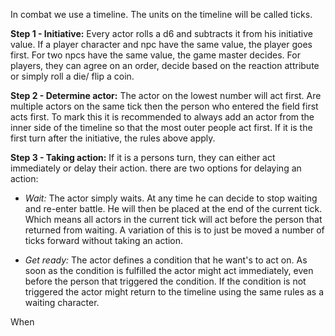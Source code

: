 In combat we use a timeline. The units on the timeline will be called ticks.

**Step 1 - Initiative:** Every actor rolls a d6 and subtracts it 
from his initiative value. If a player character and npc have the same
value, the player goes first. For two npcs have the same value,
the game master decides. For players, they can agree on an order,
decide based on the reaction attribute or simply roll a die/ flip a coin.

**Step 2 - Determine actor:** The actor on the lowest number will act first.
Are multiple actors on the same tick then the person who entered
the field first acts first. To mark this it is recommended to
always add an actor from the inner side of the timeline so that
the most outer people act first. If it is the first turn after
the initiative, the rules above apply.

**Step 3 - Taking action:** If it is a persons turn, they can either
act immediately or delay their action. there are two options for delaying
an action:

* *Wait:* The actor simply waits. At any time he can decide to
stop waiting and re-enter battle. He will then be placed at the
end of the current tick. Which means all actors in the current
tick will act before the person that returned from waiting.
A variation of this is to just be moved a number of ticks
forward without taking an action.

* *Get ready:* The actor defines a condition that he want's to act on.
As soon as the condition is fulfilled the actor might act immediately,
even before the person that triggered the condition.
If the condition is not triggered the actor might return to
the timeline using the same rules as a waiting character.

When 

